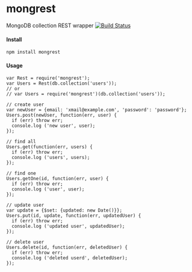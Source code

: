 mongrest
========

MongoDB collection REST wrapper
[![Build Status](https://travis-ci.org/rhrn/mongrest.png?branch=master)](https://travis-ci.org/rhrn/mongrest)

#### Install
```
npm install mongrest
```

#### Usage

```
var Rest = require('mongrest');
var Users = Rest(db.collection('users'));
// or
// var Users = require('mongrest')(db.collection('users'));

// create user
var newUser = {email: 'xmail@example.com', 'password': 'password'};
Users.post(newUser, function(err, user) {
  if (err) throw err;
  console.log ('new user', user);
});

// find all
Users.get(function(err, users) {
  if (err) throw err;
  console.log ('users', users);
});

// find one
Users.getOne(id, function(err, user) {
  if (err) throw err;
  console.log ('user', user);
});

// update user
var update = {$set: {updated: new Date()}};
Users.put(id, update, function(err, updatedUser) {
  if (err) throw err;
  console.log ('updated user', updatedUser);
});

// delete user
Users.delete(id, function(err, deletedUser) {
  if (err) throw err;
  console.log ('deleted userd', deletedUser);
});

```
